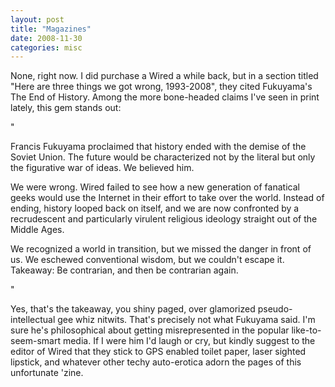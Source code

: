 ```yaml
---
layout: post
title: "Magazines"
date: 2008-11-30
categories: misc
---
```


None, right now. I did purchase a Wired a while back, but in a section titled
"Here are three things we got wrong, 1993-2008", they cited Fukuyama's The End
of History. Among the more bone-headed claims I've seen in print lately, this
gem stands out:

"

Francis Fukuyama proclaimed that history ended with the demise of the Soviet
Union. The future would be characterized not by the literal but only the
figurative war of ideas. We believed him.

We were wrong. Wired failed to see how a new generation of fanatical geeks would
use the Internet in their effort to take over the world. Instead of ending,
history looped back on itself, and we are now confronted by a recrudescent and
particularly virulent religious ideology straight out of the Middle Ages.

We recognized a world in transition, but we missed the danger in front of us. We
eschewed conventional wisdom, but we couldn't escape it. Takeaway: Be
contrarian, and then be contrarian again.

"

Yes, that's the takeaway, you shiny paged, over glamorized pseudo-intellectual
gee whiz nitwits. That's precisely not what Fukuyama said. I'm sure he's
philosophical about getting misrepresented in the popular like-to-seem-smart
media. If I were him I'd laugh or cry, but kindly suggest to the editor of
Wired that they stick to GPS enabled toilet paper, laser sighted lipstick, and
whatever other techy auto-erotica adorn the pages of this unfortunate
'zine.